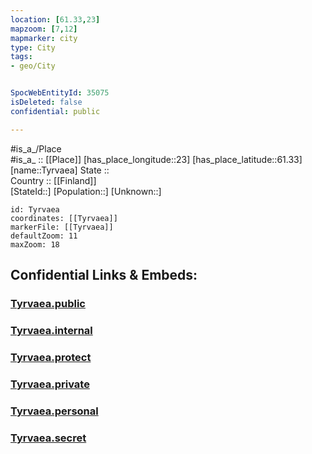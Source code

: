 ```yaml
---
location: [61.33,23] 
mapzoom: [7,12] 
mapmarker: city 
type: City
tags:
- geo/City


SpocWebEntityId: 35075
isDeleted: false
confidential: public

---
```

#is_a_/Place  
#is_a_ :: [[Place]] 
[has_place_longitude::23] 
[has_place_latitude::61.33] 
[name::Tyrvaea] 
State ::  
Country :: [[Finland]]  
[StateId::] 
[Population::] 
[Unknown::] 


```leaflet
id: Tyrvaea
coordinates: [[Tyrvaea]] 
markerFile: [[Tyrvaea]] 
defaultZoom: 11 
maxZoom: 18
```


## Confidential Links & Embeds: 

### [Tyrvaea.public](/_public/\Earth\Continent\Europe\Europe~North\Finland\Provinces~Finland\Western_Finland\counties~Western_Finland\Pirkanmaa\CityTyrvaea.public.md) 

### [Tyrvaea.internal](/_internal/\Earth\Continent\Europe\Europe~North\Finland\Provinces~Finland\Western_Finland\counties~Western_Finland\Pirkanmaa\CityTyrvaea.internal.md) 

### [Tyrvaea.protect](/_protect/\Earth\Continent\Europe\Europe~North\Finland\Provinces~Finland\Western_Finland\counties~Western_Finland\Pirkanmaa\CityTyrvaea.protect.md) 

### [Tyrvaea.private](/_private/\Earth\Continent\Europe\Europe~North\Finland\Provinces~Finland\Western_Finland\counties~Western_Finland\Pirkanmaa\CityTyrvaea.private.md) 

### [Tyrvaea.personal](/_personal/\Earth\Continent\Europe\Europe~North\Finland\Provinces~Finland\Western_Finland\counties~Western_Finland\Pirkanmaa\CityTyrvaea.personal.md) 

### [Tyrvaea.secret](/_secret/\Earth\Continent\Europe\Europe~North\Finland\Provinces~Finland\Western_Finland\counties~Western_Finland\Pirkanmaa\CityTyrvaea.secret.md)

